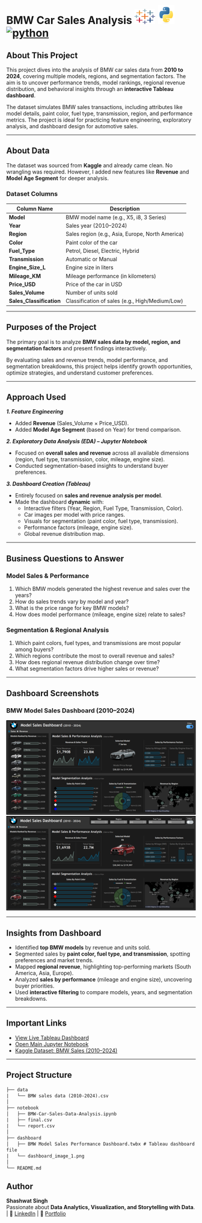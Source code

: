 # BMW Car Sales  Analysis  <a href="https://public.tableau.com/app/profile/shashwat.sungh/viz/BMWModelSalesPerformanceDashboard/Dashboard1?publish=yes" target="_blank" rel="noreferrer"> <img src="https://raw.githubusercontent.com/mrankitgupta/mrankitgupta/a768d6bf0a001f03327578ae12f8867e4056cbaf/tableau-software.svg" alt="tableau" width="55" height="40"/></a>  <a href="notebook/BMW-Car-Sales-Data-Analysis.ipynb" target="_blank" rel="noreferrer"><img src="https://raw.githubusercontent.com/devicons/devicon/master/icons/python/python-original.svg" alt="python" width="45" height="50"/></a>    <a href="https://www.kaggle.com/datasets/y0ussefkandil/bmw-sales2010-2024" target="_blank" rel="noreferrer"><img src="https://cdn.jsdelivr.net/gh/devicons/devicon@latest/icons/kaggle/kaggle-original.svg" alt="python" width="45" height="50"/></a>

## About This Project  
This project dives into the analysis of BMW car sales data from **2010 to 2024**, covering multiple models, regions, and segmentation factors. The aim is to uncover performance trends, model rankings, regional revenue distribution, and behavioral insights through an **interactive Tableau dashboard**.  

The dataset simulates BMW sales transactions, including attributes like model details, paint color, fuel type, transmission, region, and performance metrics. The project is ideal for practicing feature engineering, exploratory analysis, and dashboard design for automotive sales.  

---

## About Data  

The dataset was sourced from **Kaggle** and already came clean. No wrangling was required. However, I added new features like **Revenue** and **Model Age Segment** for deeper analysis.  

### Dataset Columns  

| Column Name            | Description                                      |  
|------------------------|--------------------------------------------------|  
| **Model**              | BMW model name (e.g., X5, i8, 3 Series)         |  
| **Year**               | Sales year (2010–2024)                          |  
| **Region**             | Sales region (e.g., Asia, Europe, North America)|  
| **Color**              | Paint color of the car                          |  
| **Fuel_Type**          | Petrol, Diesel, Electric, Hybrid                |  
| **Transmission**       | Automatic or Manual                             |  
| **Engine_Size_L**      | Engine size in liters                           |  
| **Mileage_KM**         | Mileage performance (in kilometers)             |  
| **Price_USD**          | Price of the car in USD                         |  
| **Sales_Volume**       | Number of units sold                            |  
| **Sales_Classification** | Classification of sales (e.g., High/Medium/Low)|  

---

## Purposes of the Project  
The primary goal is to analyze **BMW sales data by model, region, and segmentation factors** and present findings interactively.  

By evaluating sales and revenue trends, model performance, and segmentation breakdowns, this project helps identify growth opportunities, optimize strategies, and understand customer preferences.  

---

## Approach Used  

***1. Feature Engineering***  
- Added **Revenue** (Sales_Volume × Price_USD).  
- Added **Model Age Segment** (based on Year) for trend comparison.  

***2. Exploratory Data Analysis (EDA) – Jupyter Notebook***  
- Focused on **overall sales and revenue** across all available dimensions (region, fuel type, transmission, color, mileage, engine size).  
- Conducted segmentation-based insights to understand buyer preferences.  

***3. Dashboard Creation (Tableau)***  
- Entirely focused on **sales and revenue analysis per model**.  
- Made the dashboard **dynamic** with:  
  - Interactive filters (Year, Region, Fuel Type, Transmission, Color).  
  - Car images per model with price ranges.  
  - Visuals for segmentation (paint color, fuel type, transmission).  
  - Performance factors (mileage, engine size).  
  - Global revenue distribution map.  

---

## Business Questions to Answer  

### Model Sales & Performance  
1. Which BMW models generated the highest revenue and sales over the years?  
2. How do sales trends vary by model and year?  
3. What is the price range for key BMW models?  
4. How does model performance (mileage, engine size) relate to sales?  

### Segmentation & Regional Analysis  
1. Which paint colors, fuel types, and transmissions are most popular among buyers?  
2. Which regions contribute the most to overall revenue and sales?  
3. How does regional revenue distribution change over time?  
4. What segmentation factors drive higher sales or revenue?  

---

## Dashboard Screenshots  

### BMW Model Sales Dashboard (2010–2024)  
![BMW Model Sales Dashboard](https://github.com/ShashwatAnalyst/BMW-Car-Sales-Data-Analysis/blob/main/dashboard/Screenshot%202025-09-16%20140013.png?raw=true)  
![BMW Model Sales Dashboard](https://github.com/ShashwatAnalyst/BMW-Car-Sales-Data-Analysis/blob/main/dashboard/Screenshot%202025-09-16%20140046.png?raw=true)  

---

## Insights from Dashboard  
- Identified **top BMW models** by revenue and units sold.  
- Segmented sales by **paint color, fuel type, and transmission**, spotting preferences and market trends.  
- Mapped **regional revenue**, highlighting top-performing markets (South America, Asia, Europe).  
- Analyzed **sales by performance** (mileage and engine size), uncovering buyer priorities.  
- Used **interactive filtering** to compare models, years, and segmentation breakdowns.  

---

## Important Links  
- [View Live Tableau Dashboard](https://public.tableau.com/app/profile/shashwat.sungh/viz/BMWModelSalesPerformanceDashboard/Dashboard1?publish=yes)  
- [Open Main Jupyter Notebook](notebook/BMW-Car-Sales-Data-Analysis.ipynb)  
- [Kaggle Dataset: BMW Sales (2010–2024)](https://www.kaggle.com/datasets/y0ussefkandil/bmw-sales2010-2024)  


---

## Project Structure  

```
├── data
|   └── BMW sales data (2010-2024).csv
│
├── notebook
│   ├── BMW-Car-Sales-Data-Analysis.ipynb
|   ├── final.csv
|   └── report.csv  
│
├── dashboard
│   ├── BMW Model Sales Performance Dashboard.twbx # Tableau dashboard file
|   └── dashboard_image_1.png
│
└── README.md
```

## Author
**Shashwat Singh**  
Passionate about **Data Analytics, Visualization, and Storytelling with Data**.<br>
| 💼 [LinkedIn](https://www.linkedin.com/in/shashwat-singh-bb2730357/)  | 👤 [Portfolio](https://www.shashwatanalyst.online/)  
